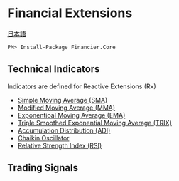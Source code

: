 # Financial Extensions
[日本語](README.ja-JP.md)  

```
PM> Install-Package Financier.Core
```

## Technical Indicators
Indicators are defined for Reactive Extensions (Rx)
- [Simple Moving Average (SMA)](Financier.Core/Indicators/SimpleMovingAverage.cs)
- [Modified Moving Average (MMA)](Financier.Core/Indicators/ModifiedMovingAverage.cs)
- [Exponentioal Moving Average (EMA)](Financier.Core/Indicators/ExponentialMovingAverage.cs)
- [Triple Smoothed Exponential Moving Average (TRIX)](Financier.Core/Indicators/TripleSmoothedExponentialMovingAverage.cs)
- [Accumulation Distribution (ADI)](Financier.Core/Indicators/AccumulationDistribution.cs)
- [Chaikin Oscillator](Financier.Core/Indicators/ChaikinOscillator.cs)
- [Relative Strength Index (RSI)](Financier.Core/Indicators/RelativeStrengthIndex.cs)

## Trading Signals
